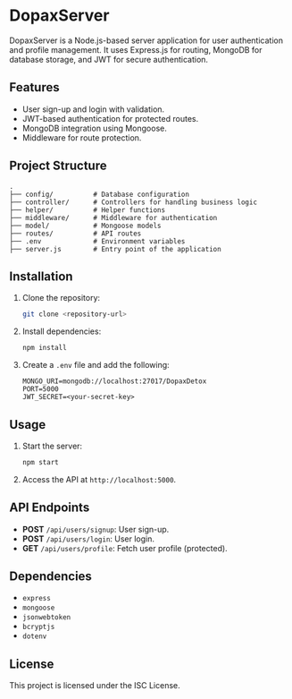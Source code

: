 # DopaxServer

DopaxServer is a Node.js-based server application for user authentication and profile management. It uses Express.js for routing, MongoDB for database storage, and JWT for secure authentication.

## Features
- User sign-up and login with validation.
- JWT-based authentication for protected routes.
- MongoDB integration using Mongoose.
- Middleware for route protection.

## Project Structure
```
.
├── config/          # Database configuration
├── controller/      # Controllers for handling business logic
├── helper/          # Helper functions
├── middleware/      # Middleware for authentication
├── model/           # Mongoose models
├── routes/          # API routes
├── .env             # Environment variables
├── server.js        # Entry point of the application
```

## Installation
1. Clone the repository:
   ```bash
   git clone <repository-url>
   ```
2. Install dependencies:
   ```bash
   npm install
   ```
3. Create a `.env` file and add the following:
   ```
   MONGO_URI=mongodb://localhost:27017/DopaxDetox
   PORT=5000
   JWT_SECRET=<your-secret-key>
   ```

## Usage
1. Start the server:
   ```bash
   npm start
   ```
2. Access the API at `http://localhost:5000`.

## API Endpoints
- **POST** `/api/users/signup`: User sign-up.
- **POST** `/api/users/login`: User login.
- **GET** `/api/users/profile`: Fetch user profile (protected).

## Dependencies
- `express`
- `mongoose`
- `jsonwebtoken`
- `bcryptjs`
- `dotenv`

## License
This project is licensed under the ISC License.